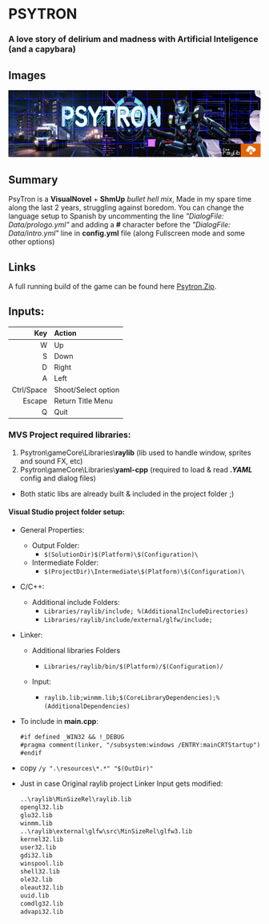 # PSYTRON
### A love story of delirium and madness with Artificial Inteligence (and a capybara)

## Images

![Your job is to control a hot robot.](/works_17.png "destroy everything on the screen!")

## Summary

PsyTron is a **VisualNovel** + **ShmUp** _bullet hell mix_, Made in my spare time along the last 2 years, struggling against boredom.
You can change the language setup to Spanish by uncommenting the line _"DialogFile: Data/prologo.yml"_ and adding a **#** character before the _"DialogFile: Data/intro.yml"_ line in **config.yml** file (along Fullscreen mode and some other options)
## Links

A full running build of the game can be found here 
[Psytron.Zip](https://drive.google.com/file/d/1MwiKKg_xmkjoCQsSBUNAeMbdteO-aVVh/view?usp=drive_link).

## Inputs:

| Key       |                        Action |
|----------:|:------------------------------|
| W         | Up                            |
| S         | Down                          |
| D         | Right                         |
| A         | Left                          |
| Ctrl/Space| Shoot/Select option           |
| Escape    | Return Title Menu             |
| Q         | Quit                          |



### MVS Project required libraries:
1. Psytron\gameCore\Libraries\\**raylib** (lib used to handle window, sprites and sound FX, etc)
2. Psytron\gameCore\Libraries\\**yaml-cpp** (required to load & read _**.YAML**_ config and dialog files)
- Both static libs are already built & included in the project folder ;)


#### Visual Studio project folder setup:
* General Properties:
	* Output Folder:
	    * `$(SolutionDir)$(Platform)\$(Configuration)\`
	* Intermediate Folder:
		* `$(ProjectDir)\Intermediate\$(Platform)\$(Configuration)\`

* C/C++:
	* Additional include Folders:
		* `Libraries/raylib/include; %(AdditionalIncludeDirectories)`
		* `Libraries/raylib/include/external/glfw/include;`

* Linker:
	* Additional libraries Folders
		* `Libraries/raylib/bin/$(Platform)/$(Configuration)/`

	* Input:
		* `raylib.lib;winmm.lib;$(CoreLibraryDependencies);%(AdditionalDependencies)`


* To include in **main.cpp**:
    ```
    #if defined _WIN32 && !_DEBUG
    #pragma comment(linker, "/subsystem:windows /ENTRY:mainCRTStartup")
    #endif
    ```

* copy `/y ".\resources\*.*" "$(OutDir)"`

* Just in case Original raylib project Linker Input gets modified:
    ```
    ..\raylib\MinSizeRel\raylib.lib
    opengl32.lib
    glu32.lib
    winmm.lib
    ..\raylib\external\glfw\src\MinSizeRel\glfw3.lib
    kernel32.lib
    user32.lib
    gdi32.lib
    winspool.lib
    shell32.lib
    ole32.lib
    oleaut32.lib
    uuid.lib
    comdlg32.lib
    advapi32.lib
    ```
